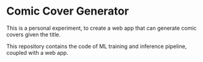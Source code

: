 # Comic Cover Generator


This is a personal experiment, to create a web app that can generate comic covers given the title.

This repository contains the code of ML training and inference pipeline, coupled with a web app.

